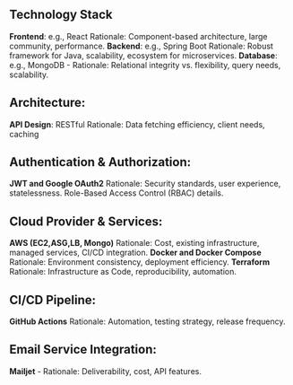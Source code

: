 ## Technology Stack
**Frontend**: e.g., React Rationale: Component-based architecture, large community, performance.
**Backend**: e.g., Spring Boot Rationale: Robust framework for Java, scalability, ecosystem for microservices.
**Database**: e.g., MongoDB - Rationale: Relational integrity vs. flexibility, query needs, scalability.

## Architecture:

**API Design**: RESTful Rationale: Data fetching efficiency, client needs, caching


## Authentication & Authorization:
**JWT and Google OAuth2** Rationale: Security standards, user experience, statelessness. Role-Based Access Control (RBAC) details.

## Cloud Provider & Services:
**AWS (EC2,ASG,LB, Mongo)**  Rationale: Cost, existing infrastructure, managed services, CI/CD integration.
**Docker and Docker Compose**  Rationale: Environment consistency, deployment efficiency.
**Terraform** Rationale: Infrastructure as Code, reproducibility, automation.

## CI/CD Pipeline:
**GitHub Actions** Rationale: Automation, testing strategy, release frequency.

## Email Service Integration:
**Mailjet** - Rationale: Deliverability, cost, API features.